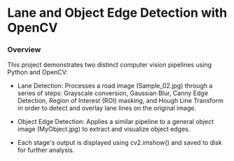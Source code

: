 # Lane and Object Edge Detection with OpenCV
### Overview
This project demonstrates two distinct computer vision pipelines using Python and OpenCV:

- Lane Detection: Processes a road image (Sample_02.jpg) through a series of steps: Grayscale conversion, Gaussian Blur, Canny Edge Detection, Region of Interest (ROI) masking, and Hough Line Transform in order to detect and overlay lane lines on the original image.

- Object Edge Detection: Applies a similar pipeline to a general object image (MyObject.jpg) to extract and visualize object edges.

- Each stage's output is displayed using cv2.imshow() and saved to disk for further analysis.

